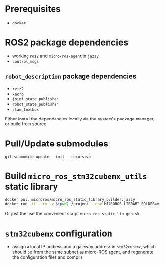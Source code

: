 # Prerequisites

- `docker`

# ROS2 package dependencies

- working `ros2` and `micro-ros-agent` in `jazzy`
- `control_msgs`

## `robot_description` package dependencies

- `rviz2`
- `xacro`
- `joint_state_publisher`
- `robot_state_publisher`
- `slam_toolbox`

Either install the dependencies locally via the system's package manager, or build from source

# Pull/Update submodules

`git submodule update --init --recursive`

# Build `micro_ros_stm32cubemx_utils` static library

```sh
docker pull microros/micro_ros_static_library_builder:jazzy
docker run -it --rm -v $(pwd):/project --env MICROROS_LIBRARY_FOLDER=micro_ros_stm32cubemx_utils/microros_static_library microros/micro_ros_static_library_builder:jazzy
```

Or just the use the convenient script `micro_ros_static_lib_gen.sh`

# `stm32cubemx` configuration

- assign a local IP address and a gateway address in `stm32cubemx`, which should
  be from the same subnet as micro-ROS agent, and regenerate the configuration
  files and compile
